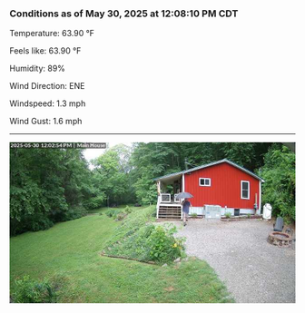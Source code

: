 ### Conditions as of May 30, 2025 at 12:08:10 PM CDT 

Temperature: 63.90 &deg;F

Feels like: 63.90 &deg;F

Humidity: 89%

Wind Direction: ENE

Windspeed: 1.3 mph

Wind Gust: 1.6 mph

---

<img src="./images/latest.jpeg"/>

